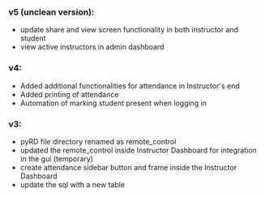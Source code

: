 ### v5 (unclean version):
- update share and view screen functionality in both instructor and student
- view active instructors in admin dashboard
### v4:
- Added additional functionalities for attendance in Instructor's end
- Added printing of attendance
- Automation of marking student present when logging in
### v3:
- pyRD file directory renamed as remote_control
- updated the remote_control inside Instructor Dashboard for integration in the gui (temporary)
- create attendance sidebar button and frame inside the Instructor Dashboard
- update the sql with a new table